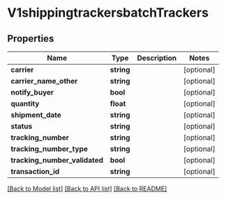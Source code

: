 # V1shippingtrackersbatchTrackers

## Properties
Name | Type | Description | Notes
------------ | ------------- | ------------- | -------------
**carrier** | **string** |  | [optional] 
**carrier_name_other** | **string** |  | [optional] 
**notify_buyer** | **bool** |  | [optional] 
**quantity** | **float** |  | [optional] 
**shipment_date** | **string** |  | [optional] 
**status** | **string** |  | [optional] 
**tracking_number** | **string** |  | [optional] 
**tracking_number_type** | **string** |  | [optional] 
**tracking_number_validated** | **bool** |  | [optional] 
**transaction_id** | **string** |  | [optional] 

[[Back to Model list]](../README.md#documentation-for-models) [[Back to API list]](../README.md#documentation-for-api-endpoints) [[Back to README]](../README.md)



